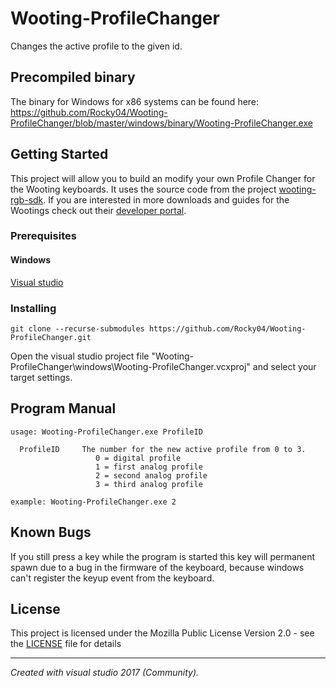 # Wooting-ProfileChanger
Changes the active profile to the given id.

## Precompiled binary

The binary for Windows for x86 systems can be found here: https://github.com/Rocky04/Wooting-ProfileChanger/blob/master/windows/binary/Wooting-ProfileChanger.exe


## Getting Started

This project will allow you to build an modify your own Profile Changer for the Wooting keyboards. It uses the source code from the project [wooting-rgb-sdk](https://github.com/WootingKb/wooting-rgb-sdk). If you are interested in more downloads and guides for the Wootings check out their [developer portal](https://dev.wooting.nl).


### Prerequisites

#### Windows
[Visual studio](https://visualstudio.microsoft.com/)

### Installing
```
git clone --recurse-submodules https://github.com/Rocky04/Wooting-ProfileChanger.git
```
Open the visual studio project file "Wooting-ProfileChanger\windows\Wooting-ProfileChanger.vcxproj" and select your target settings.

## Program Manual
```
usage: Wooting-ProfileChanger.exe ProfileID

  ProfileID     The number for the new active profile from 0 to 3.
                   0 = digital profile
                   1 = first analog profile
                   2 = second analog profile
                   3 = third analog profile

example: Wooting-ProfileChanger.exe 2
```

## Known Bugs
If you still press a key while the program is started this key will permanent spawn due to a bug in the firmware of the keyboard, because windows can't register the keyup event from the keyboard.

## License
This project is licensed under the Mozilla Public License Version 2.0 - see the [LICENSE](LICENSE) file for details
<hr>
<i>Created with visual studio 2017 (Community).</i>
